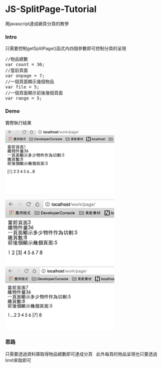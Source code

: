 # JS-SplitPage-Tutorial
用javascript達成網頁分頁的教學
### Intro
只需要控制getSplitPage()函式內四個參數即可控制分頁的呈現

<pre>
//物品總數
var count = 36;
//當前頁面
var onpage = 7; 
//一個頁面顯示幾個物品
var file = 5;
//一個頁面顯示前後幾個頁面
var range = 5;
</pre>
### Demo
實際執行結果  

<img src="https://github.com/unromanticman/JS-SplitPage-Tutorial/blob/master/shot/demo01.png" width="350"/>  
 
<img src="https://github.com/unromanticman/JS-SplitPage-Tutorial/blob/master/shot/demo02.png" width="350"/>  

<img src="https://github.com/unromanticman/JS-SplitPage-Tutorial/blob/master/shot/demo03.png" width="350"/>  

### 思路  
只需要透過資料庫取得物品總數即可達成分頁  
此外每頁的物品呈現也只要透過limit來取即可
